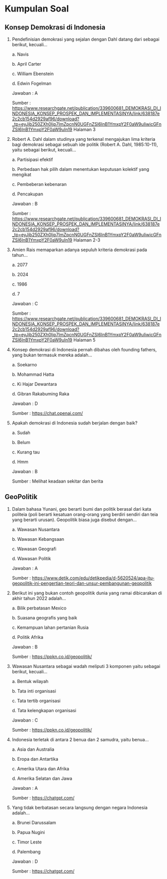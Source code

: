 # Kumpulan Soal
## Konsep Demokrasi di Indonesia
1. Pendefinisian demokrasi yang sejalan dengan Dahl datang dari sebagai berikut, kecuali...

   a. Navis

   b. April Carter

   c. William Ebenstein

   d. Edwin Fogelman

   Jawaban : A

   Sumber : https://www.researchgate.net/publication/339600681_DEMOKRASI_DI_INDONESIA_KONSEP_PROSPEK_DAN_IMPLEMENTASINYA/link/638187e2c2cb154d2929af96/download?_tp=eyJjb250ZXh0Ijp7ImZpcnN0UGFnZSI6InB1YmxpY2F0aW9uIiwicGFnZSI6InB1YmxpY2F0aW9uIn19 Halaman 3

2. Robert A. Dahl dalam studinya yang terkenal mengajukan lima kriteria bagi demokrasi sebagai sebuah ide politik (Robert A. Dahl, 1985:10-11), yaitu sebagai berikut, kecuali...

   a. Partisipasi efektif

   b. Perbedaan hak pilih dalam menentukan keputusan kolektif yang mengikat

   c. Pembeberan kebenaran

   d. Pencakupan

   Jawaban : B

   Sumber : https://www.researchgate.net/publication/339600681_DEMOKRASI_DI_INDONESIA_KONSEP_PROSPEK_DAN_IMPLEMENTASINYA/link/638187e2c2cb154d2929af96/download?_tp=eyJjb250ZXh0Ijp7ImZpcnN0UGFnZSI6InB1YmxpY2F0aW9uIiwicGFnZSI6InB1YmxpY2F0aW9uIn19 Halaman 2-3

3. Amien Rais memaparkan adanya sepuluh kriteria demokrasi pada tahun...

   a. 2077

   b. 2024

   c. 1986

   d. 7

   Jawaban : C

   Sumber : https://www.researchgate.net/publication/339600681_DEMOKRASI_DI_INDONESIA_KONSEP_PROSPEK_DAN_IMPLEMENTASINYA/link/638187e2c2cb154d2929af96/download?_tp=eyJjb250ZXh0Ijp7ImZpcnN0UGFnZSI6InB1YmxpY2F0aW9uIiwicGFnZSI6InB1YmxpY2F0aW9uIn19 Halaman 5

4. Konsep demokrasi di Indonesia pernah dibahas oleh founding fathers, yang bukan termasuk mereka adalah...

   a. Soekarno

   b. Mohammad Hatta

   c. Ki Hajar Dewantara

   d. Gibran Rakabuming Raka

   Jawaban : D

   Sumber : https://chat.openai.com/

5. Apakah demokrasi di Indonesia sudah berjalan dengan baik?

   a. Sudah

   b. Belum

   c. Kurang tau

   d. Hmm

   Jawaban : B

   Sumber : Melihat keadaan sekitar dan berita

## GeoPolitik
1. Dalam bahasa Yunani, geo berarti bumi dan politik berasal dari kata politeia (poli berarti kesatuan orang-orang yang berdiri sendiri dan teia yang berarti urusan). Geopolitik biasa juga disebut dengan...

   a. Wawasan Nusantara

   b. Wawasan Kebangsaan

   c. Wawasan Geografi

   d. Wawasan Politik

   Jawaban : A

   Sumber : https://www.detik.com/edu/detikpedia/d-5620524/apa-itu-geopolitik-ini-pengertian-teori-dan-unsur-pembangunan-geopolitik

2. Berikut ini yang bukan contoh geopolitik dunia yang ramai dibicarakan di akhir tahun 2022 adalah...

   a. Bilik perbatasan Mexico

   b. Suasana geografis yang baik

   c. Kemampuan lahan pertanian Rusia

   d. Politik Afrika

   Jawaban : B

   Sumber : https://ppkn.co.id/geopolitik/

3. Wawasan Nusantara sebagai wadah meliputi 3 komponen yaitu sebagai berikut, kecuali...

   a. Bentuk wilayah

   b. Tata inti organisasi

   c. Tata tertib organisasi

   d. Tata kelengkapan organisasi

   Jawaban : C

   Sumber : https://ppkn.co.id/geopolitik/

4. Indonesia terletak di antara 2 benua dan 2 samudra, yaitu benua...

   a. Asia dan Australia

   b. Eropa dan Antartika

   c. Amerika Utara dan Afrika

   d. Amerika Selatan dan Jawa

   Jawaban : A

   Sumber : https://chatgpt.com/

5. Yang tidak berbatasan secara langsung dengan negara Indonesia adalah...

   a. Brunei Darussalam

   b. Papua Nugini

   c. Timor Leste

   d. Palembang

   Jawaban : D

   Sumber : https://chatgpt.com/
